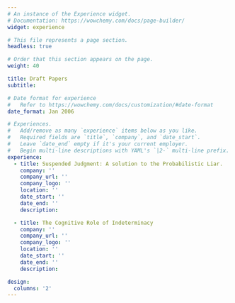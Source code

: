 ```yaml
---
# An instance of the Experience widget.
# Documentation: https://wowchemy.com/docs/page-builder/
widget: experience

# This file represents a page section.
headless: true

# Order that this section appears on the page.
weight: 40

title: Draft Papers
subtitle:

# Date format for experience
#   Refer to https://wowchemy.com/docs/customization/#date-format
date_format: Jan 2006

# Experiences.
#   Add/remove as many `experience` items below as you like.
#   Required fields are `title`, `company`, and `date_start`.
#   Leave `date_end` empty if it's your current employer.
#   Begin multi-line descriptions with YAML's `|2-` multi-line prefix.
experience:
  - title: Suspended Judgment: A solution to the Probabilistic Liar.
    company: ''
    company_url: ''
    company_logo: ''
    location: ''
    date_start: ''
    date_end: ''
    description: 

  - title: The Cognitive Role of Indeterminacy
    company: ''
    company_url: ''
    company_logo: ''
    location: ''
    date_start: ''
    date_end: ''
    description: 

design:
  columns: '2'
---
```

